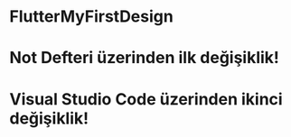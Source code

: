 # FlutterMyFirstDesign
# Not Defteri üzerinden ilk değişiklik!

# Visual Studio Code üzerinden ikinci değişiklik!